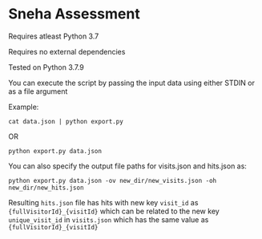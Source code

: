 # Sneha Assessment
Requires atleast Python 3.7

Requires no external dependencies

Tested on Python 3.7.9

You can execute the script by passing the input data using either STDIN or as a file argument

Example:

```cat data.json | python export.py```

OR

```python export.py data.json```

You can also specify the output file paths for visits.json and hits.json as:

```python export.py data.json -ov new_dir/new_visits.json -oh new_dir/new_hits.json```

Resulting `hits.json` file has hits with new key `visit_id` as `{fullVisitorId}_{visitId}` which can be related to the new key `unique_visit_id` in `visits.json` which has the same value as `{fullVisitorId}_{visitId}`
